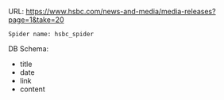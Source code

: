 URL: https://www.hsbc.com/news-and-media/media-releases?page=1&take=20

    Spider name: hsbc_spider

DB Schema:
- title
- date
- link
- content

